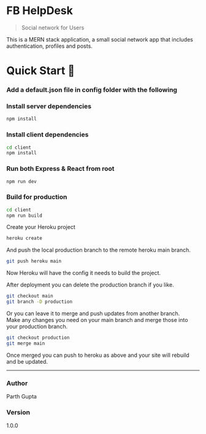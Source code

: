 # FB HelpDesk

> Social network for Users

This is a MERN stack application, a small social network app that includes authentication, profiles and posts.

# Quick Start 🚀

### Add a default.json file in config folder with the following

### Install server dependencies

```bash
npm install
```

### Install client dependencies

```bash
cd client
npm install
```

### Run both Express & React from root

```bash
npm run dev
```

### Build for production

```bash
cd client
npm run build

```
Create your Heroku project

```bash
heroku create
```

And push the local production branch to the remote heroku main branch.

```bash
git push heroku main
```

Now Heroku will have the config it needs to build the project.

After deployment you can delete the production branch if you like.

```bash
git checkout main
git branch -D production
```

Or you can leave it to merge and push updates from another branch.  
Make any changes you need on your main branch and merge those into your production branch.

```bash
git checkout production
git merge main
```

Once merged you can push to heroku as above and your site will rebuild and be updated.

---

### Author

Parth Gupta

### Version

1.0.0
